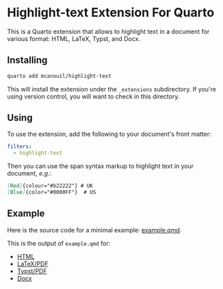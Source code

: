 # Highlight-text Extension For Quarto

This is a Quarto extension that allows to highlight text in a document for various format: HTML, LaTeX, Typst, and Docx.

## Installing

```bash
quarto add mcanouil/highlight-text
```

This will install the extension under the `_extensions` subdirectory.
If you're using version control, you will want to check in this directory.

## Using

To use the extension, add the following to your document's front matter:

```yaml
filters:
  - highlight-text
```

Then you can use the span syntax markup to highlight text in your document, *e.g.*:

```markdown
[Red]{colour="#b22222"} # UK
[Blue]{color="#0000FF"}  # US
```

## Example

Here is the source code for a minimal example: [example.qmd](example.qmd).

This is the output of `example.qmd` for:

- [HTML](https://m.canouil.dev/quarto-iconify/)
- [LaTeX/PDF](https://m.canouil.dev/quarto-iconify/highlight-latex.pdf)
- [Typst/PDF](https://m.canouil.dev/quarto-iconify/highlight-typst.pdf)
- [Docx](https://m.canouil.dev/quarto-iconify/highlight-openxml.docx)
